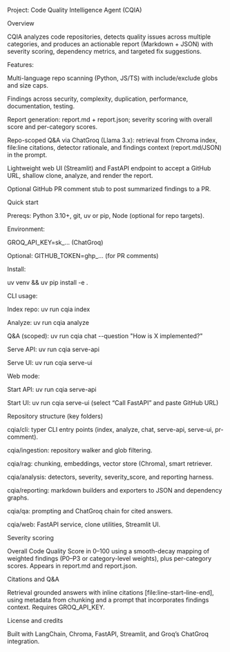 Project: Code Quality Intelligence Agent (CQIA)

Overview

CQIA analyzes code repositories, detects quality issues across multiple categories, and produces an actionable report (Markdown + JSON) with severity scoring, dependency metrics, and targeted fix suggestions.

Features:

Multi-language repo scanning (Python, JS/TS) with include/exclude globs and size caps.

Findings across security, complexity, duplication, performance, documentation, testing.

Report generation: report.md + report.json; severity scoring with overall score and per-category scores.

Repo-scoped Q&A via ChatGroq (Llama 3.x): retrieval from Chroma index, file:line citations, detector rationale, and findings context (report.md/JSON) in the prompt.

Lightweight web UI (Streamlit) and FastAPI endpoint to accept a GitHub URL, shallow clone, analyze, and render the report.

Optional GitHub PR comment stub to post summarized findings to a PR.

Quick start

Prereqs: Python 3.10+, git, uv or pip, Node (optional for repo targets).

Environment:

GROQ_API_KEY=sk_... (ChatGroq)

Optional: GITHUB_TOKEN=ghp_... (for PR comments)

Install:

uv venv && uv pip install -e .

CLI usage:

Index repo: uv run cqia index <path>

Analyze: uv run cqia analyze <path>

Q&A (scoped): uv run cqia chat <path> --question "How is X implemented?"

Serve API: uv run cqia serve-api

Serve UI: uv run cqia serve-ui

Web mode:

Start API: uv run cqia serve-api

Start UI: uv run cqia serve-ui (select “Call FastAPI” and paste GitHub URL)

Repository structure (key folders)

cqia/cli: typer CLI entry points (index, analyze, chat, serve-api, serve-ui, pr-comment).

cqia/ingestion: repository walker and glob filtering.

cqia/rag: chunking, embeddings, vector store (Chroma), smart retriever.

cqia/analysis: detectors, severity, severity_score, and reporting harness.

cqia/reporting: markdown builders and exporters to JSON and dependency graphs.

cqia/qa: prompting and ChatGroq chain for cited answers.

cqia/web: FastAPI service, clone utilities, Streamlit UI.

Severity scoring

Overall Code Quality Score in 0–100 using a smooth-decay mapping of weighted findings (P0–P3 or category-level weights), plus per-category scores. Appears in report.md and report.json.

Citations and Q&A

Retrieval grounded answers with inline citations [file:line-start–line-end], using metadata from chunking and a prompt that incorporates findings context. Requires GROQ_API_KEY.

License and credits

Built with LangChain, Chroma, FastAPI, Streamlit, and Groq’s ChatGroq integration.